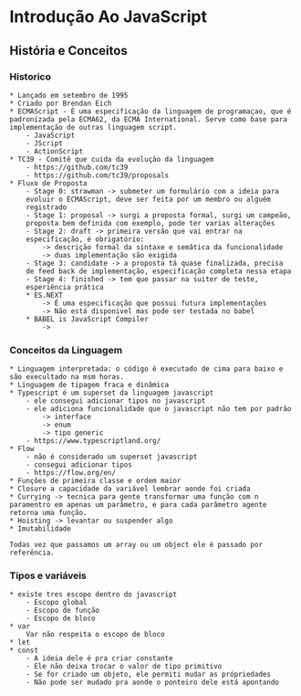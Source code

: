 # Introdução Ao JavaScript

## História e Conceitos
### Historico
    * Lançado em setembro de 1995
    * Criado por Brendan Eich
    * ECMAScript - É uma especificação da linguagem de programaçao, que é
    padronizada pela ECMA62, da ECMA International. Serve como base para 
    implementação de outras linguagem script.
        - JavaScript
        - JScript
        - ActionScript
    * TC39 - Comitê que cuida da evolução da linguagem
        - https://github.com/tc39
        - https://github.com/tc39/proposals
    * Fluxo de Proposta
        - Stage 0: strawman -> submeter um formulário com a ideia para 
        evoluir o ECMAScript, deve ser feita por um membro ou alguém 
        registrado
        - Stage 1: proposal -> surgi a proposta formal, surgi um campeão,
        proposta bem definida com exemplo, pode ter varias alterações
        - Stage 2: draft -> primeira versão que vai entrar na 
        especificação, é obrigatório:
            -> descrição formal da sintaxe e semâtica da funcionalidade
            -> duas implementação são exigida
        - Stage 3: candidate -> a proposta tá quase finalizada, precisa 
        de feed back de implementação, especificação completa nessa etapa
        - Stage 4: finished -> tem que passar na suiter de teste, 
        esperiência prática
        * ES.NEXT 
            -> É uma especificação que possui futura implementações
            -> Não está disponivel mas pode ser testada no babel
        * BABEL is JavaScript Compiler
            -> 
### Conceitos da Linguagem
    * Linguagem interpretada: o código é executado de cima para baixo e 
    são execultado na msm horas.
    * Linguagem de tipagem fraca e dinâmica
    * Typescript é um superset da linguagem javascript 
        - ele consegui adicionar tipos no javascript
        - ele adiciona funcionalidade que o javascript não tem por padrão
            -> interface
            -> enum
            -> tipo generic
        - https://www.typescriptland.org/
    * Flow
        - não é considerado um superset javascript
        - consegui adicionar tipos
        - https://flow.org/en/
    * Funções de primeira classe e ordem maior
    * Closure a capacidade da variável lembrar aonde foi criada
    * Currying -> tecnica para gente transformar uma função com n 
    paramentro em apenas um parâmetro, e para cada parâmetro agente
    retorna uma função.
    * Hoisting -> levantar ou suspender algo
    * Imutabilidade

    Todas vez que passamos um array ou um object ele é passado por 
    referência.

### Tipos e variáveis
    * existe tres escopo dentro do javascript 
        - Escopo global 
        - Escopo de função
        - Escopo de bloco
    * var
        Var não respeita o escopo de bloco
    * let
    * const 
        - A ideia dele é pra criar constante
        - Ele não deixa trocar o valor de tipo primitivo
        - Se for criado um objeto, ele permiti mudar as própriedades
        - Não pode ser mudado pra aonde o ponteiro dele está apontando
    




